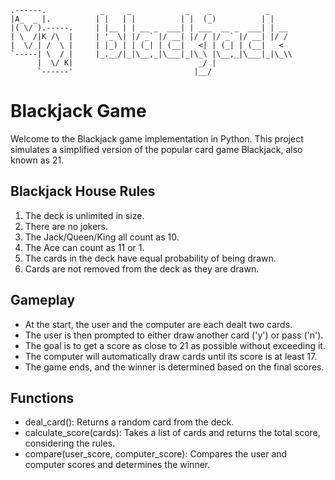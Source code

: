 ```
.------.            _     _            _    _            _    
|A_  _ |.          | |   | |          | |  (_)          | |   
|( \/ ).-----.     | |__ | | __ _  ___| | ___  __ _  ___| | __
| \  /|K /\  |     | '_ \| |/ _` |/ __| |/ / |/ _` |/ __| |/ /
|  \/ | /  \ |     | |_) | | (_| | (__|   <| | (_| | (__|   < 
`-----| \  / |     |_.__/|_|\__,_|\___|_|\_\ |\__,_|\___|_|\_\\
      |  \/ K|                            _/ |                
      `------'                           |__/           
```

# Blackjack Game

Welcome to the Blackjack game implementation in Python. This project simulates a simplified version of the popular card game Blackjack, also known as 21.

## Blackjack House Rules

1. The deck is unlimited in size.
2. There are no jokers.
3. The Jack/Queen/King all count as 10.
4. The Ace can count as 11 or 1.
5. The cards in the deck have equal probability of being drawn.
6. Cards are not removed from the deck as they are drawn.

## Gameplay
- At the start, the user and the computer are each dealt two cards.
- The user is then prompted to either draw another card ('y') or pass ('n').
- The goal is to get a score as close to 21 as possible without exceeding it.
- The computer will automatically draw cards until its score is at least 17.
- The game ends, and the winner is determined based on the final scores.

## Functions
- deal_card(): Returns a random card from the deck.
- calculate_score(cards): Takes a list of cards and returns the total score, considering the rules.
- compare(user_score, computer_score): Compares the user and computer scores and determines the winner.